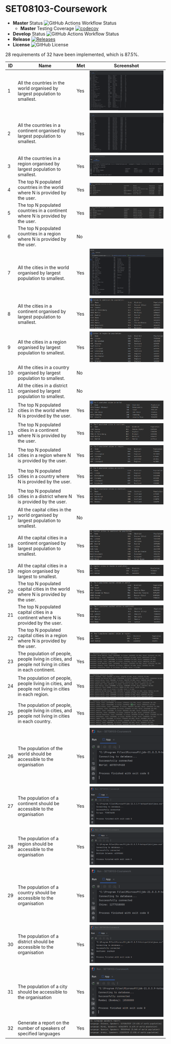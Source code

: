 # SET08103-Coursework
* **Master** Status ![GitHub Actions Workflow Status](https://img.shields.io/github/actions/workflow/status/SET08103-Group-17/SET08103-Coursework/main.yml?branch=master&labelColor=blue) 
  * **Master** Testing Coverage [![codecov](https://codecov.io/gh/SET08103-Group-17/SET08103-Coursework/branch/master/graph/badge.svg?token=QC4KVJJP6E)](https://codecov.io/gh/SET08103-Group-17/SET08103-Coursework)
* **Develop** Status ![GitHub Actions Workflow Status](https://img.shields.io/github/actions/workflow/status/SET08103-Group-17/SET08103-Coursework/main.yml?branch=develop&labelColor=blue)
* **Release** [![Releases](https://img.shields.io/github/release/SET08103-Group-17/SET08103-Coursework/all.svg?labelColor=orange&label)](https://github.com/SET08103-Group-17/SET08103-Coursework/releases)
* **License** ![GitHub License](https://img.shields.io/github/license/SET08103-Group-17/SET08103-Coursework)

28 requirements of 32 have been implemented, which is 87.5%.

| ID | Name                                                                                                  | Met | Screenshot                                |
|----|-------------------------------------------------------------------------------------------------------|-----|-------------------------------------------|
| 1  | All the countries in the world organised by largest population to smallest.                           | Yes | ![](src\main\resources\requirement1.png)  |
| 2  | All the countries in a continent organised by largest population to smallest.                         | Yes | ![](src\main\resources\requirement2.png)  |
| 3  | All the countries in a region organised by largest population to smallest.                            | Yes | ![](src\main\resources\requirement3.png)  |
| 4  | The top N populated countries in the world where N is provided by the user.                           | Yes | ![](src\main\resources\requirement4.png)  |
| 5  | The top N populated countries in a continent where N is provided by the user.                         | Yes | ![](src\main\resources\requirement5.png)  |
| 6  | The top N populated countries in a region where N is provided by the user.                            | No  |                                           |
| 7  | All the cities in the world organised by largest population to smallest.                              | Yes | ![](src\main\resources\requirement7.png)  |
| 8  | All the cities in a continent organised by largest population to smallest.                            | Yes | ![](src\main\resources\requirement8.png)  |
| 9  | All the cities in a region organised by largest population to smallest.                               | Yes | ![](src\main\resources\requirement9.png)  |
| 10 | All the cities in a country organised by largest population to smallest.                              | No  |                                           |
| 11 | All the cities in a district organised by largest population to smallest.                             | No  |                                           |
| 12 | The top N populated cities in the world where N is provided by the user.                              | Yes | ![](src\main\resources\requirement12.png) |
| 13 | The top N populated cities in a continent where N is provided by the user.                            | Yes | ![](src\main\resources\requirement13.png) |
| 14 | The top N populated cities in a region where N is provided by the user.                               | Yes | ![](src\main\resources\requirement14.png) |
| 15 | The top N populated cities in a country where N is provided by the user.                              | Yes | ![](src\main\resources\requirement15.png) |
| 16 | The top N populated cities in a district where N is provided by the user.                             | Yes | ![](src\main\resources\requirement16.png) |
| 17 | All the capital cities in the world organised by largest population to smallest.                      | No  |                                           |
| 18 | All the capital cities in a continent organised by largest population to smallest.                    | Yes | ![](src\main\resources\requirement18.png) |
| 19 | All the capital cities in a region organised by largest to smallest.                                  | Yes | ![](src\main\resources\requirement19.png) |
| 20 | The top N populated capital cities in the world where N is provided by the user.                      | Yes | ![](src\main\resources\requirement20.png) |
| 21 | The top N populated capital cities in a continent where N is provided by the user.                    | Yes | ![](src\main\resources\requirement21.png) |
| 22 | The top N populated capital cities in a region where N is provided by the user.                       | Yes | ![](src\main\resources\requirement22.png) |
| 23 | The population of people, people living in cities, and people not living in cities in each continent. | Yes | ![](src\main\resources\requirement23.png) |
| 24 | The population of people, people living in cities, and people not living in cities in each region.    | Yes | ![](src\main\resources\requirement24.png) |
| 25 | The population of people, people living in cities, and people not living in cities in each country.   | Yes | ![](src\main\resources\requirement25.png) |
| 26 | The population of the world should be accessible to the organisation                                  | Yes | ![](src\main\resources\requirement26.png) |
| 27 | The population of a continent should be accessible to the organisation                                | Yes | ![](src\main\resources\requirement27.png) |
| 28 | The population of a region should be accessible to the organisation                                   | Yes | ![](src\main\resources\requirement28.png) |
| 29 | The population of a country should be accessible to the organisation                                  | Yes | ![](src\main\resources\requirement29.png) |
| 30 | The population of a district should be accessible to the organisation                                 | Yes | ![](src\main\resources\requirement30.png) |
| 31 | The population of a city should be accessible to the organisation                                     | Yes | ![](src\main\resources\requirement31.png) |
| 32 | Generate a report on the number of speakers of specified languages                                    | Yes | ![](src\main\resources\requirement32.png) |
